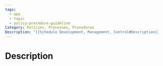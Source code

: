 ```yaml
---
tags:
  - opa
  - topic
  - policy-precedure-guideline
Category: Policies, Processes, Procedures
Description: "[[Schedule Development, Management, Control#Description|📝]]"
---
```

# Description
